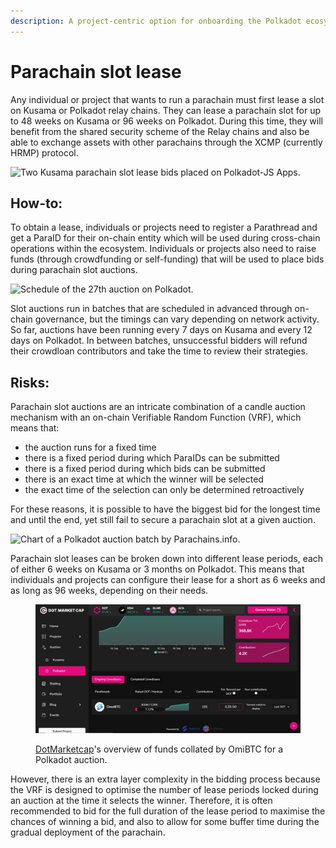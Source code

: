 ```yaml
---
description: A project-centric option for onboarding the Polkadot ecosystem.
---
```


# Parachain slot lease

Any individual or project that wants to run a parachain must first lease a slot on Kusama or Polkadot relay chains. They can lease a parachain slot for up to 48 weeks on Kusama or 96 weeks on Polkadot. During this time, they will benefit from the shared security scheme of the Relay chains and also be able to exchange assets with other parachains through the XCMP (currently HRMP) protocol.

![Two Kusama parachain slot lease bids placed on Polkadot-JS Apps.](../../../.gitbook/assets/O\_BSlots.JPG)



## How-to:

To obtain a lease, individuals or projects need to register a Parathread and get a ParaID for their on-chain entity which will be used during cross-chain operations within the ecosystem. Individuals or projects also need to raise funds (through crowdfunding or self-funding) that will be used to place bids during parachain slot auctions.&#x20;

![Schedule of the 27th auction on Polkadot.](../../../.gitbook/assets/O\_BAuctionsTT.JPG)

Slot auctions run in batches that are scheduled in advanced through on-chain governance, but the timings can vary depending on network activity. So far, auctions have been running every 7 days on Kusama and every 12 days on Polkadot. In between batches, unsuccessful bidders will refund their crowdloan contributors and take the time to review their strategies.



## Risks:

Parachain slot auctions are an intricate combination of a candle auction mechanism with an on-chain Verifiable Random Function (VRF), which means that:

* the auction runs for a fixed time
* there is a fixed period during which ParaIDs can be submitted
* there is a fixed period during which bids can be submitted
* there is an exact time at which the winner will be selected
* the exact time of the selection can only be determined retroactively&#x20;

For these reasons, it is possible to have the biggest bid for the longest time and until the end, yet still fail to secure a parachain slot at a given auction.

![Chart of a Polkadot auction batch by Parachains.info.](../../../.gitbook/assets/O\_BParachaininfo.JPG)



Parachain slot leases can be broken down into different lease periods, each of either 6 weeks on Kusama or 3 months on Polkadot. This means that individuals and projects can configure their lease for a short as 6 weeks and as long as 96 weeks, depending on their needs.&#x20;

<figure><img src="../../../.gitbook/assets/O_BDotMarketcap.JPG" alt=""><figcaption><p><a href="https://www.dotmarketcap.com/auction/polkadot">DotMarketcap</a>'s overview of funds collated by OmiBTC for a Polkadot auction.</p></figcaption></figure>



However, there is an extra layer complexity in the bidding process because the VRF is designed to optimise the number of lease periods locked during an auction at the time it selects the winner. Therefore, it is often recommended to bid for the full duration of the lease period to maximise the chances of winning a bid, and also to allow for some buffer time during the gradual deployment of the parachain.

